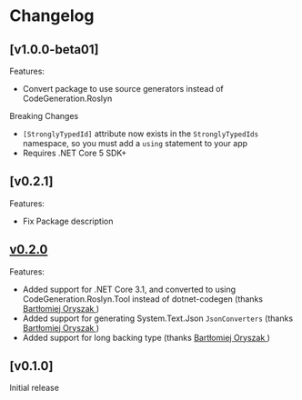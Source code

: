 # Changelog

## [v1.0.0-beta01]

Features: 

* Convert package to use source generators instead of CodeGeneration.Roslyn

Breaking Changes
* `[StronglyTypedId]` attribute now exists in the `StronglyTypedIds` namespace, so you must add a `using` statement to your app
* Requires .NET Core 5 SDK+ 

## [v0.2.1]

Features:

* Fix Package description

## [v0.2.0]

Features:

* Added support for .NET Core 3.1, and converted to using CodeGeneration.Roslyn.Tool instead of dotnet-codegen (thanks [Bartłomiej Oryszak
](https://github.com/vebbo2))
* Added support for generating System.Text.Json `JsonConverters` (thanks [Bartłomiej Oryszak
](https://github.com/vebbo2))
* Added support for long backing type (thanks [Bartłomiej Oryszak
](https://github.com/vebbo2))

## [v0.1.0]

Initial release

[v0.2.0]: https://github.com/andrewlock/StronglyTypedId/compare/v0.1.0...v0.2.0